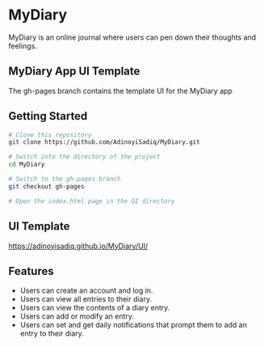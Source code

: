 # MyDiary

MyDiary is an online journal where users can pen down their thoughts and feelings.

## MyDiary App UI Template
The gh-pages branch contains the template UI for the MyDiary app

## Getting Started
```sh
# Clone this repository
git clone https://github.com/AdinoyiSadiq/MyDiary.git

# Switch into the directory of the project
cd MyDiary

# Switch to the gh-pages branch
git checkout gh-pages

# Open the index.html page in the UI directory
```

## UI Template
https://adinoyisadiq.github.io/MyDiary/UI/

## Features
+ Users can create an account and log in.
+ Users can view all entries to their diary.
+ Users can view the contents of a diary entry.
+ Users can add or modify an entry.
+ Users can set and get daily notifications that prompt them to add an entry to their diary.